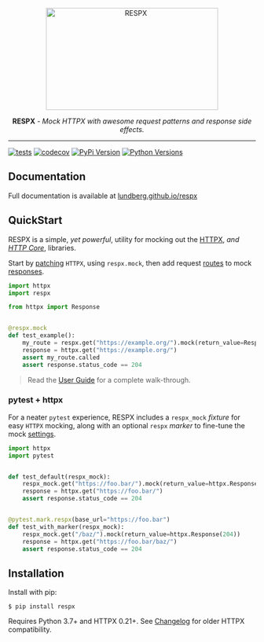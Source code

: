 <p align="center">
  <a href="https://lundberg.github.io/respx/"><img width="350" height="208" src="https://raw.githubusercontent.com/lundberg/respx/master/docs/img/respx.png" alt='RESPX'></a>
</p>
<p align="center">
  <strong>RESPX</strong> <em>- Mock HTTPX with awesome request patterns and response side effects.</em>
</p>

---

[![tests](https://img.shields.io/github/workflow/status/lundberg/respx/test?label=tests&logo=github&logoColor=white&style=for-the-badge)](https://github.com/lundberg/respx/actions/workflows/test.yml)
[![codecov](https://img.shields.io/codecov/c/github/lundberg/respx?logo=codecov&logoColor=white&style=for-the-badge)](https://codecov.io/gh/lundberg/respx)
[![PyPi Version](https://img.shields.io/pypi/v/respx?logo=pypi&logoColor=white&style=for-the-badge)](https://pypi.org/project/respx/)
[![Python Versions](https://img.shields.io/pypi/pyversions/respx?logo=python&logoColor=white&style=for-the-badge)](https://pypi.org/project/respx/)

## Documentation

Full documentation is available at
[lundberg.github.io/respx](https://lundberg.github.io/respx/)

## QuickStart

RESPX is a simple, _yet powerful_, utility for mocking out the
[HTTPX](https://www.python-httpx.org/), _and
[HTTP Core](https://www.encode.io/httpcore/)_, libraries.

Start by [patching](https://lundberg.github.io/respx/guide/#mock-httpx) `HTTPX`, using
`respx.mock`, then add request
[routes](https://lundberg.github.io/respx/guide/#routing-requests) to mock
[responses](https://lundberg.github.io/respx/guide/#mocking-responses).

```python
import httpx
import respx

from httpx import Response


@respx.mock
def test_example():
    my_route = respx.get("https://example.org/").mock(return_value=Response(204))
    response = httpx.get("https://example.org/")
    assert my_route.called
    assert response.status_code == 204
```

> Read the [User Guide](https://lundberg.github.io/respx/guide/) for a complete
> walk-through.

### pytest + httpx

For a neater `pytest` experience, RESPX includes a `respx_mock` _fixture_ for easy
`HTTPX` mocking, along with an optional `respx` _marker_ to fine-tune the mock
[settings](https://lundberg.github.io/respx/api/#configuration).

```python
import httpx
import pytest


def test_default(respx_mock):
    respx_mock.get("https://foo.bar/").mock(return_value=httpx.Response(204))
    response = httpx.get("https://foo.bar/")
    assert response.status_code == 204


@pytest.mark.respx(base_url="https://foo.bar")
def test_with_marker(respx_mock):
    respx_mock.get("/baz/").mock(return_value=httpx.Response(204))
    response = httpx.get("https://foo.bar/baz/")
    assert response.status_code == 204
```

## Installation

Install with pip:

```console
$ pip install respx
```

Requires Python 3.7+ and HTTPX 0.21+. See
[Changelog](https://github.com/lundberg/respx/blob/master/CHANGELOG.md) for older HTTPX
compatibility.
